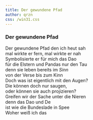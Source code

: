 ```yaml
---
title: Der gewundene Pfad
author: qrzn
css: /win31.css
---
```


### Der gewundene Pfad

Der gewundene Pfad den ich heut sah  
mal wirkte er fern, mal wirkte er nah  
Symbolisierte er für mich das Dao  
für die Elstern und Pandas nur den Tau  
denn sie leben bereits im *Sinn*  
von der Verse bis zum Kinn  
Doch was ist eigentlich mit den Augen?  
Die können doch nur saugen,  
oder können sie auch projizieren?  
Greifen wir der Sache unter die Nieren  
denn das Dao und De  
ist wie die Bundeslade in Spee  
Woher weiß ich das